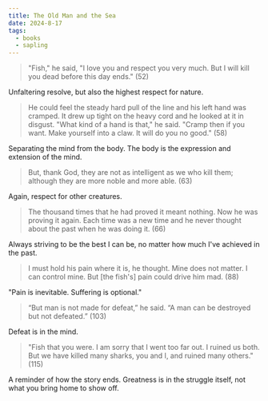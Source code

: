 ```yaml
---
title: The Old Man and the Sea
date: 2024-8-17
tags:
  - books
  - sapling
---
```

> "Fish," he said, "I love you and respect you very much. But I will kill you dead before this day ends." (52)

Unfaltering resolve, but also the highest respect for nature.

> He could feel the steady hard pull of the line and his left hand was cramped. It drew up tight on the heavy cord and he looked at it in disgust. "What kind of a hand is that," he said. "Cramp then if you want. Make yourself into a claw. It will do you no good." (58)

Separating the mind from the body. The body is the expression and extension of the mind.

> But, thank God, they are not as intelligent as we who kill them; although they are more noble and more able. (63)

Again, respect for other creatures.

 > The thousand times that he had proved it meant nothing. Now he was proving it again. Each time was a new time and he never thought about the past when he was doing it. (66)

Always striving to be the best I can be, no matter how much I've achieved in the past.

> I must hold his pain where it is, he thought. Mine does not matter. I can control mine. But \[the fish's\] pain could drive him mad. (88)

"Pain is inevitable. Suffering is optional."

> “But man is not made for defeat,” he said. “A man can be destroyed but not defeated.” (103)

Defeat is in the mind.

> "Fish that you were. I am sorry that I went too far out. I ruined us both. But we have killed many sharks, you and I, and ruined many others." (115)

A reminder of how the story ends. Greatness is in the struggle itself, not what you bring home to show off.
